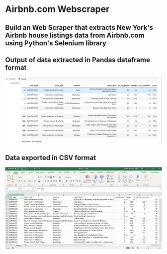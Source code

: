 # Airbnb.com Webscraper

## Build an Web Scraper that extracts New York's Airbnb house listings data from Airbnb.com using Python's Selenium library

## Output of data extracted in Pandas dataframe format

![](https://github.com/Manandedhia/Airbnb.com-Web-Scraper/blob/master/airbnbdataframess.JPG)

## Data exported in CSV format

![](https://github.com/Manandedhia/Airbnb.com-Web-Scraper/blob/master/airbnbexcelss.JPG)
